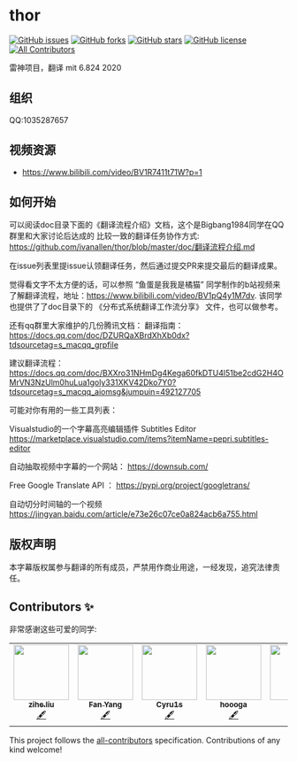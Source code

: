 # thor
<!-- ALL-CONTRIBUTORS-BADGE:START - Do not remove or modify this section -->
[![GitHub issues](https://img.shields.io/github/issues/ivanallen/thor)](https://github.com/ivanallen/thor/issues)
[![GitHub forks](https://img.shields.io/github/forks/ivanallen/thor)](https://github.com/ivanallen/thor/network)
[![GitHub stars](https://img.shields.io/github/stars/ivanallen/thor)](https://github.com/ivanallen/thor/stargazers)
[![GitHub license](https://img.shields.io/github/license/ivanallen/thor)](https://github.com/ivanallen/thor/blob/master/LICENSE)
[![All Contributors](https://img.shields.io/badge/all_contributors-5-orange.svg)](#contributors-)
<!-- ALL-CONTRIBUTORS-BADGE:END -->
雷神项目，翻译 mit 6.824 2020

## 组织

QQ:1035287657

## 视频资源

- https://www.bilibili.com/video/BV1R7411t71W?p=1

## 如何开始
可以阅读doc目录下面的《翻译流程介绍》文档，这个是Bigbang1984同学在QQ群里和大家讨论后达成的
比较一致的翻译任务协作方式: https://github.com/ivanallen/thor/blob/master/doc/翻译流程介绍.md 

在issue列表里提issue认领翻译任务，然后通过提交PR来提交最后的翻译成果。

觉得看文字不太方便的话，可以参照 “鱼蛋是我我是橘猫” 同学制作的b站视频来了解翻译流程，地址：https://www.bilibili.com/video/BV1pQ4y1M7dv. 该同学也提供了了doc目录下的 《分布式系统翻译工作流分享》 文件，也可以做参考。


还有qq群里大家维护的几份腾讯文档：
翻译指南：
https://docs.qq.com/doc/DZURQaXBrdXhXb0dx?tdsourcetag=s_macqq_grpfile

建议翻译流程：
https://docs.qq.com/doc/BXXro31NHmDg4Kega60fkDTU4l51be2cdG2H4OMrVN3NzUlm0huLua1goly331XKV42Dko7Y0?tdsourcetag=s_macqq_aiomsg&jumpuin=492127705


可能对你有用的一些工具列表：

Visualstudio的一个字幕高亮编辑插件 Subtitles Editor
https://marketplace.visualstudio.com/items?itemName=pepri.subtitles-editor

自动抽取视频中字幕的一个网站：
https://downsub.com/

Free Google Translate API ：
https://pypi.org/project/googletrans/

自动切分时间轴的一个视频
https://jingyan.baidu.com/article/e73e26c07ce0a824acb6a755.html



## 版权声明

本字幕版权属参与翻译的所有成员，严禁用作商业用途，一经发现，追究法律责任。

## Contributors ✨

非常感谢这些可爱的同学:

<!-- ALL-CONTRIBUTORS-LIST:START - Do not remove or modify this section -->
<!-- prettier-ignore-start -->
<!-- markdownlint-disable -->
<table>
  <tr>
    <td align="center"><a href="https://ziheliu.github.io/"><img src="https://avatars2.githubusercontent.com/u/13313784?v=4" width="100px;" alt=""/><br /><sub><b>zihe.liu</b></sub></a><br /><a href="#content-ZiheLiu" title="Content">🖋</a></td>
    <td align="center"><a href="https://github.com/wildandyang"><img src="https://avatars0.githubusercontent.com/u/16045380?v=4" width="100px;" alt=""/><br /><sub><b>Fan Yang</b></sub></a><br /><a href="#content-wildandyang" title="Content">🖋</a></td>
    <td align="center"><a href="http://blog.cyru1s.com"><img src="https://avatars0.githubusercontent.com/u/20309761?v=4" width="100px;" alt=""/><br /><sub><b>Cyru1s</b></sub></a><br /><a href="#content-CyrusF" title="Content">🖋</a></td>
    <td align="center"><a href="https://github.com/hoooga"><img src="https://avatars3.githubusercontent.com/u/8995262?v=4" width="100px;" alt=""/><br /><sub><b>hoooga</b></sub></a><br /><a href="#content-hoooga" title="Content">🖋</a></td>
    <td align="center"><a href="https://allen.blog.csdn.net"><img src="https://avatars1.githubusercontent.com/u/12481610?v=4" width="100px;" alt=""/><br /><sub><b>Allen</b></sub></a><br /><a href="#content-ivanallen" title="Content">🖋</a></td>
  </tr>
</table>

<!-- markdownlint-enable -->
<!-- prettier-ignore-end -->
<!-- ALL-CONTRIBUTORS-LIST:END -->

This project follows the [all-contributors](https://github.com/all-contributors/all-contributors) specification. Contributions of any kind welcome!
